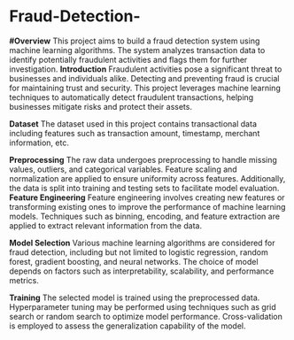 # Fraud-Detection-
**#Overview**
This project aims to build a fraud detection system using machine learning algorithms. The system analyzes transaction data to identify potentially fraudulent activities and flags them for further investigation.
**Introduction**
Fraudulent activities pose a significant threat to businesses and individuals alike. Detecting and preventing fraud is crucial for maintaining trust and security. This project leverages machine learning techniques to automatically detect fraudulent transactions, helping businesses mitigate risks and protect their assets.

**Dataset**
The dataset used in this project contains transactional data including features such as transaction amount, timestamp, merchant information, etc.

**Preprocessing**
The raw data undergoes preprocessing to handle missing values, outliers, and categorical variables. Feature scaling and normalization are applied to ensure uniformity across features. Additionally, the data is split into training and testing sets to facilitate model evaluation.
**Feature Engineering**
Feature engineering involves creating new features or transforming existing ones to improve the performance of machine learning models. Techniques such as binning, encoding, and feature extraction are applied to extract relevant information from the data.

**Model Selection**
Various machine learning algorithms are considered for fraud detection, including but not limited to logistic regression, random forest, gradient boosting, and neural networks. The choice of model depends on factors such as interpretability, scalability, and performance metrics.

**Training**
The selected model is trained using the preprocessed data. Hyperparameter tuning may be performed using techniques such as grid search or random search to optimize model performance. Cross-validation is employed to assess the generalization capability of the model.
